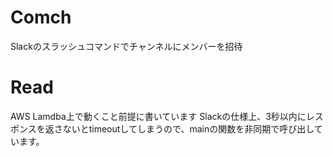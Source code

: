 # Comch
Slackのスラッシュコマンドでチャンネルにメンバーを招待
# Read
AWS Lamdba上で動くこと前提に書いています
Slackの仕様上、3秒以内にレスポンスを返さないとtimeoutしてしまうので、mainの関数を非同期で呼び出しています。

